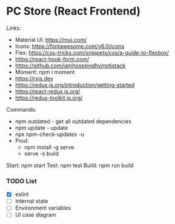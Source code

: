 # PC Store (React Frontend)

Links:
- Material UI: https://mui.com/
- Icons: https://fontawesome.com/v6.0/icons
- Flex: https://css-tricks.com/snippets/css/a-guide-to-flexbox/
- https://react-hook-form.com/
- https://github.com/iamhosseindhv/notistack
- Moment: npm i moment
- https://rxjs.dev
- https://redux.js.org/introduction/getting-started
- https://react-redux.js.org/
- https://redux-toolkit.js.org/

Commands:
- npm outdated - get all outdated dependencies
- npm update - update
- npx npm-check-updates -u
- Prod:
  - npm install -g serve
  - serve -s build

Start: npm start
Test: npm test
Build: npm run build

### TODO List
- [x] eslint
- [ ] Internal state
- [ ] Environment variables
- [ ] UI case diagram
